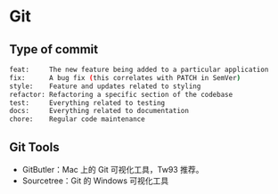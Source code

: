# Git

## Type of commit

```bash
feat:     The new feature being added to a particular application
fix:      A bug fix (this correlates with PATCH in SemVer)
style:    Feature and updates related to styling
refactor: Refactoring a specific section of the codebase
test:     Everything related to testing
docs:     Everything related to documentation
chore:    Regular code maintenance
```

## Git Tools
- GitButler：Mac 上的 Git 可视化工具，Tw93 推荐。
- Sourcetree：Git 的 Windows 可视化工具
